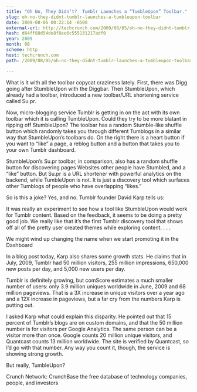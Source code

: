 ```yaml
---
title: "Oh No, They Didn’t?  Tumblr Launches a “TumbleUpon” Toolbar."
slug: oh-no-they-didnt-tumblr-launches-a-tumbleupon-toolbar
date: 2009-08-06 00:22:14 -0500
external-url: http://techcrunch.com/2009/08/05/oh-no-they-didnt-tumblr-launches-a-tumbleupon-toolbar/
hash: d64ff88d54de8f8ee6c555131217adf0
year: 2009
month: 08
scheme: http
host: techcrunch.com
path: /2009/08/05/oh-no-they-didnt-tumblr-launches-a-tumbleupon-toolbar/

---
```




What is it with all the toolbar copycat craziness lately.  First, there was Digg going after StumbleUpon with the Diggbar.  Then StumbleUpon, which already had a toolbar, introduced a new toolbar/URL shortening service called Su.pr.  

Now, micro-blogging service Tumblr is getting in on the act with its own toolbar which it is calling TumbleUpon.  Could they try to be more blatant in ripping off StumbleUpon?  The toolbar has a random Stumble-like shuffle button which randomly takes you through different Tumblogs in a similar way that StumbleUpon’s toolbars do. On the right there is a heart button if you want to “like” a page, a reblog button and a button that takes you to your own Tumblr dashboard.  

StumbleUpon’s Su.pr toolbar, in comparison, also has a random shuffle button for discovering pages Websites other people have Stumbled, and a “like” button.  But Su.pr is a URL shortener with powerful analytics on the backend, while TumbleUpon is not. It is just a discovery tool which surfaces other Tumblogs of people who have overlapping “likes.”

So is this a joke?  Yes, and no.  Tumblr founder David Karp tells us:

It was really an experiment to see how a tool like StumbleUpon would work for Tumblr content.  Based on the feedback, it seems to be doing a pretty good job.  We really like that it’s the first Tumblr discovery tool that shows off all of the pretty user created themes while exploring content. . . . 

We might wind up changing the name when we start promoting it in the Dashboard  

In a blog post today, Karp also shares some growth stats. He claims that in July, 2009, Tumblr had 50 million visitors, 255 million impressions, 650,000 new posts per day, and 5,000 new users per day.  

Tumblr is definitely growing, but comScore estimates a much smaller number of users: only 3.9 million uniques worldwide in June, 2009 and 68 million pageviews.  That is a 3X increase in unique visitors over a year ago and a 12X increase in pageviews, but a far cry from the numbers Karp is putting out.  

I asked Karp what could explain this disparity.  He pointed out that 15 percent of Tumblr’s blogs are on custom domains, and that the 50 million number is for visitors per Google Analytics.  The same person can be a visitor more than once.  Google counts 20 million unique visitors, and Quantcast counts 13 million worldwide.  The site is verified by Quantcast, so I’d go with that number.  Any way you count it, though, the service is showing strong growth.

But really, TumbleUpon?



Crunch Network:  CrunchBase the free database of technology companies, people, and investors






    

